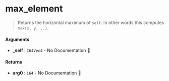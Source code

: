 # max\_element

>  Returns the horizontal maximum of `self`.
>  In other words this computes `max(x, y, ..)`.

#### Arguments

- **\_self** : `I64Vec4` \- No Documentation 🚧

#### Returns

- **arg0** : `i64` \- No Documentation 🚧